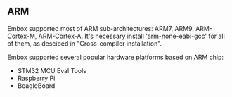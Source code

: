## ARM

Embox supported most of ARM sub-architectures: ARM7, ARM9, ARM-Cortex-M, ARM-Cortex-A. It's necessary install 'arm-none-eabi-gcc' for all of them, as descibed in "Cross-compiler installation".

Embox supported several popular hardware platforms based on ARM chip:

* STM32 MCU Eval Tools
* Raspberry Pi
* BeagleBoard

